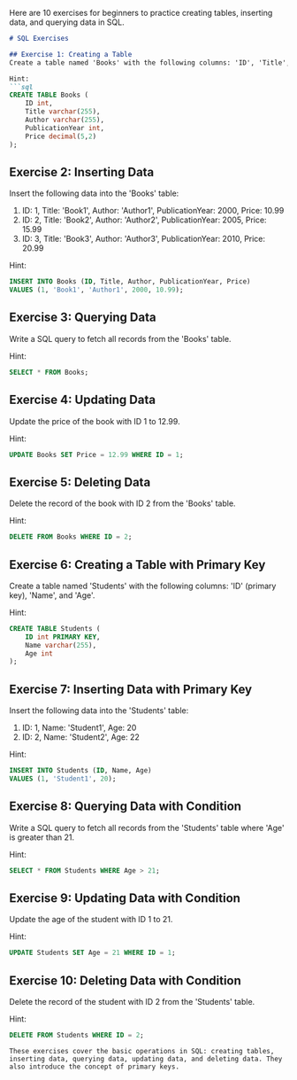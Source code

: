 Here are 10 exercises for beginners to practice creating tables, inserting data, and querying data in SQL. 

```markdown
# SQL Exercises

## Exercise 1: Creating a Table
Create a table named 'Books' with the following columns: 'ID', 'Title', 'Author', 'PublicationYear', and 'Price'.

Hint:
```sql
CREATE TABLE Books (
    ID int,
    Title varchar(255),
    Author varchar(255),
    PublicationYear int,
    Price decimal(5,2)
);
```

## Exercise 2: Inserting Data
Insert the following data into the 'Books' table:

1. ID: 1, Title: 'Book1', Author: 'Author1', PublicationYear: 2000, Price: 10.99
2. ID: 2, Title: 'Book2', Author: 'Author2', PublicationYear: 2005, Price: 15.99
3. ID: 3, Title: 'Book3', Author: 'Author3', PublicationYear: 2010, Price: 20.99

Hint:
```sql
INSERT INTO Books (ID, Title, Author, PublicationYear, Price) 
VALUES (1, 'Book1', 'Author1', 2000, 10.99);
```

## Exercise 3: Querying Data
Write a SQL query to fetch all records from the 'Books' table.

Hint:
```sql
SELECT * FROM Books;
```

## Exercise 4: Updating Data
Update the price of the book with ID 1 to 12.99.

Hint:
```sql
UPDATE Books SET Price = 12.99 WHERE ID = 1;
```

## Exercise 5: Deleting Data
Delete the record of the book with ID 2 from the 'Books' table.

Hint:
```sql
DELETE FROM Books WHERE ID = 2;
```

## Exercise 6: Creating a Table with Primary Key
Create a table named 'Students' with the following columns: 'ID' (primary key), 'Name', and 'Age'.

Hint:
```sql
CREATE TABLE Students (
    ID int PRIMARY KEY,
    Name varchar(255),
    Age int
);
```

## Exercise 7: Inserting Data with Primary Key
Insert the following data into the 'Students' table:

1. ID: 1, Name: 'Student1', Age: 20
2. ID: 2, Name: 'Student2', Age: 22

Hint:
```sql
INSERT INTO Students (ID, Name, Age) 
VALUES (1, 'Student1', 20);
```

## Exercise 8: Querying Data with Condition
Write a SQL query to fetch all records from the 'Students' table where 'Age' is greater than 21.

Hint:
```sql
SELECT * FROM Students WHERE Age > 21;
```

## Exercise 9: Updating Data with Condition
Update the age of the student with ID 1 to 21.

Hint:
```sql
UPDATE Students SET Age = 21 WHERE ID = 1;
```

## Exercise 10: Deleting Data with Condition
Delete the record of the student with ID 2 from the 'Students' table.

Hint:
```sql
DELETE FROM Students WHERE ID = 2;
```
```
These exercises cover the basic operations in SQL: creating tables, inserting data, querying data, updating data, and deleting data. They also introduce the concept of primary keys.
